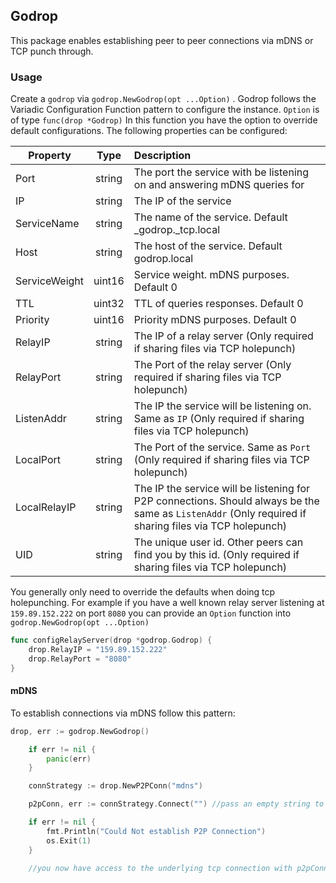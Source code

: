 ## Godrop

This package enables establishing peer to peer connections via mDNS or TCP punch through.


### Usage

Create a `godrop` via `godrop.NewGodrop(opt ...Option)` . Godrop follows the Variadic Configuration Function pattern to configure the instance.
`Option` is of type `func(drop *Godrop)` In this function you have the option to override default configurations. The following properties can be configured:

|Property      |Type  |Description
|--------------|:----:|:--------------------------------------------------------------------------------------------------------------------------------------------------------|
|Port          |string| The port the service with be listening on and answering mDNS queries for                                                                                |
|IP            |string| The IP of the service                                                                                                                                   |
|ServiceName   |string| The name of the service. Default _godrop._tcp.local                                                                                                     |
|Host          |string| The host of the service. Default godrop.local                                                                                                           |
|ServiceWeight |uint16| Service weight. mDNS purposes. Default 0                                                                                                                |
|TTL           |uint32| TTL of queries responses. Default 0                                                                                                                     |
|Priority      |uint16| Priority mDNS purposes. Default 0                                                                                                                       |
|RelayIP       |string| The IP of a relay server (Only required if sharing files via TCP holepunch)                                                                             |
|RelayPort     |string| The Port of the relay server (Only required if sharing files via TCP holepunch)                                                                         |
|ListenAddr    |string| The IP the service will be listening on. Same as `IP` (Only required if sharing files via TCP holepunch)                                                |
|LocalPort     |string| The Port of the service. Same as `Port` (Only required if sharing files via TCP holepunch)                                                              |
|LocalRelayIP  |string| The IP the service will be listening for P2P connections. Should always be the same as `ListenAddr` (Only required if sharing files via TCP holepunch)  |
|UID           |string| The unique user id. Other peers can find you by this id. (Only required if sharing files via TCP holepunch)                                             |

You generally only need to override the defaults when doing tcp holepunching. For example if you have a well known relay server listening at `159.89.152.222` on port `8080`
you can provide an `Option` function into `godrop.NewGodrop(opt ...Option)`

```go
func configRelayServer(drop *godrop.Godrop) {
    drop.RelayIP = "159.89.152.222"
    drop.RelayPort = "8080"
}
```

#### mDNS

To establish connections via mDNS follow this pattern:

```go
drop, err := godrop.NewGodrop()

	if err != nil {
		panic(err)
	}

	connStrategy := drop.NewP2PConn("mdns")

	p2pConn, err := connStrategy.Connect("") //pass an empty string to connect to the first peer available

	if err != nil {
		fmt.Println("Could Not establish P2P Connection")
		os.Exit(1)
    }
    
    //you now have access to the underlying tcp connection with p2pConn.Conn which is of type net.TCPConn
```


